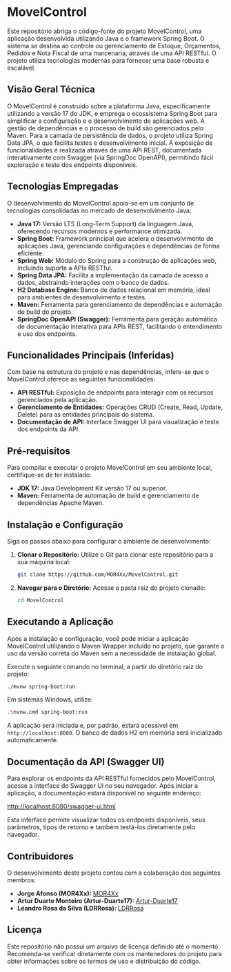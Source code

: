 # MovelControl

Este repositório abriga o código-fonte do projeto MovelControl, uma aplicação desenvolvida utilizando Java e o framework Spring Boot. O sistema se destina ao controle ou gerenciamento de Estoque, Orçamentos, Pedidos e Nota Fiscal de uma marcenaria, através de uma API RESTful. O projeto utiliza tecnologias modernas para fornecer uma base robusta e escalável.

## Visão Geral Técnica

O MovelControl é construído sobre a plataforma Java, especificamente utilizando a versão 17 do JDK, e emprega o ecossistema Spring Boot para simplificar a configuração e o desenvolvimento de aplicações web. A gestão de dependências e o processo de build são gerenciados pelo Maven. Para a camada de persistência de dados, o projeto utiliza Spring Data JPA, o que facilita testes e desenvolvimento inicial. A exposição de funcionalidades é realizada através de uma API REST, documentada interativamente com Swagger (via SpringDoc OpenAPI), permitindo fácil exploração e teste dos endpoints disponíveis.

## Tecnologias Empregadas

O desenvolvimento do MovelControl apoia-se em um conjunto de tecnologias consolidadas no mercado de desenvolvimento Java:

*   **Java 17:** Versão LTS (Long-Term Support) da linguagem Java, oferecendo recursos modernos e performance otimizada.
*   **Spring Boot:** Framework principal que acelera o desenvolvimento de aplicações Java, gerenciando configurações e dependências de forma eficiente.
*   **Spring Web:** Módulo do Spring para a construção de aplicações web, incluindo suporte a APIs RESTful.
*   **Spring Data JPA:** Facilita a implementação da camada de acesso a dados, abstraindo interações com o banco de dados.
*   **H2 Database Engine:** Banco de dados relacional em memória, ideal para ambientes de desenvolvimento e testes.
*   **Maven:** Ferramenta para gerenciamento de dependências e automação de build do projeto.
*   **SpringDoc OpenAPI (Swagger):** Ferramenta para geração automática de documentação interativa para APIs REST, facilitando o entendimento e uso dos endpoints.

## Funcionalidades Principais (Inferidas)

Com base na estrutura do projeto e nas dependências, infere-se que o MovelControl oferece as seguintes funcionalidades:

*   **API RESTful:** Exposição de endpoints para interagir com os recursos gerenciados pela aplicação.
*   **Gerenciamento de Entidades:** Operações CRUD (Create, Read, Update, Delete) para as entidades principais do sistema.
*   **Documentação de API:** Interface Swagger UI para visualização e teste dos endpoints da API.

## Pré-requisitos

Para compilar e executar o projeto MovelControl em seu ambiente local, certifique-se de ter instalado:

*   **JDK 17:** Java Development Kit versão 17 ou superior.
*   **Maven:** Ferramenta de automação de build e gerenciamento de dependências Apache Maven.

## Instalação e Configuração

Siga os passos abaixo para configurar o ambiente de desenvolvimento:

1.  **Clonar o Repositório:** Utilize o Git para clonar este repositório para a sua máquina local:
    ```bash
    git clone https://github.com/MOR4Xx/MovelControl.git
    ```
2.  **Navegar para o Diretório:** Acesse a pasta raiz do projeto clonado:
    ```bash
    cd MovelControl
    ```

## Executando a Aplicação

Após a instalação e configuração, você pode iniciar a aplicação MovelControl utilizando o Maven Wrapper incluído no projeto, que garante o uso da versão correta do Maven sem a necessidade de instalação global.

Execute o seguinte comando no terminal, a partir do diretório raiz do projeto:

```bash
./mvnw spring-boot:run
```

Em sistemas Windows, utilize:

```bash
.\mvnw.cmd spring-boot:run
```

A aplicação será iniciada e, por padrão, estará acessível em `http://localhost:8080`. O banco de dados H2 em memória será inicializado automaticamente.

## Documentação da API (Swagger UI)

Para explorar os endpoints da API RESTful fornecidos pelo MovelControl, acesse a interface do Swagger UI no seu navegador. Após iniciar a aplicação, a documentação estará disponível no seguinte endereço:

[http://localhost:8080/swagger-ui.html](http://localhost:8080/swagger-ui.html)

Esta interface permite visualizar todos os endpoints disponíveis, seus parâmetros, tipos de retorno e também testá-los diretamente pelo navegador.

## Contribuidores

O desenvolvimento deste projeto contou com a colaboração dos seguintes membros:

*   **Jorge Afonso (MOR4Xx):** [MOR4Xx](https://github.com/MOR4Xx)
*   **Artur Duarte Monteiro (Artur-Duarte17):** [Artur-Duarte17](https://github.com/Artur-Duarte17)
*   **Leandro Rosa da Silva (LDRRosa):** [LDRRosa](https://github.com/LDRRosa)

## Licença

Este repositório não possui um arquivo de licença definido até o momento. Recomenda-se verificar diretamente com os mantenedores do projeto para obter informações sobre os termos de uso e distribuição do código.

